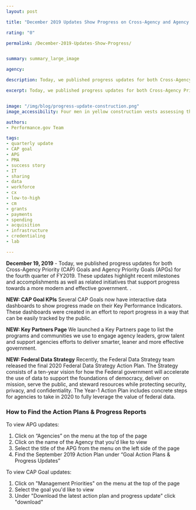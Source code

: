 ```yaml
---
layout: post

title: "December 2019 Updates Show Progress on Cross-Agency and Agency Priority Goals"

rating: "0"

permalink: /December-2019-Updates-Show-Progress/


summary: summary_large_image

agency:

description: Today, we published progress updates for both Cross-Agency Priority (CAP) Goals and Agency Priority Goals (APGs) for the fourth quarter of FY2019. These updates highlight recent milestones and accomplishments as well as related initiatives that support progress towards a more modern and effective government.

excerpt: Today, we published progress updates for both Cross-Agency Priority (CAP) Goals and Agency Priority Goals (APGs) for the fourth quarter of FY2019. These updates highlight recent milestones and accomplishments as well as related initiatives that support progress towards a more modern and effective government.


image: "/img/blog/progress-update-construction.png"
image_accessibility: Four men in yellow construction vests assessing the state of a building that is in the progress of being built.

authors:
- Performance.gov Team

tags:
- quarterly update
- CAP goal
- APG
- PMA
- success story
- IT
- sharing
- data
- workforce
- cx
- low-to-high
- cm
- grants
- payments
- spending
- acquisition
- infrastructure
- credentialing
- lab

---
```

**December 19, 2019** - Today, we published progress updates for both Cross-Agency Priority (CAP) Goals and Agency Priority Goals (APGs) for the fourth quarter of FY2019. These updates highlight recent milestones and accomplishments as well as related initiatives that support progress towards a more modern and effective government.
.

**NEW: CAP Goal KPIs**
Several CAP Goals now have interactive data dashboards to show progress made on their Key Performance Indicators. These dashboards were created in an effort to report progress in a way that can be easily tracked by the public.

**NEW: Key Partners Page**
We launched a Key Partners page to list the programs and communities we use to engage agency leaders, grow talent and support agencies efforts to deliver smarter, leaner and more effective government.

**NEW: Federal Data Strategy**
Recently, the Federal Data Strategy team released the final 2020 Federal Data Strategy Action Plan. The Strategy consists of a ten-year vision for how the Federal government will accelerate
the use of data to support the foundations of democracy, deliver on mission, serve the public, and steward resources while protecting security, privacy, and confidentiality. The Year-1 Action Plan includes concrete steps for agencies to take in 2020 to fully leverage the value of federal data.

### How to Find the Action Plans & Progress Reports

To view APG updates:
1. Click on “Agencies” on the menu at the top of the page
2. Click on the name of the Agency that you'd like to view
3. Select the title of the APG from the menu on the left side of the page
4. Find the September 2019 Action Plan under “Goal Action Plans & Progress Updates”

To view CAP Goal updates:
1. Click on "Management Priorities" on the menu at the top of the page
2. Select the goal you'd like to view
3. Under "Download the latest action plan and progress update" click "download"
